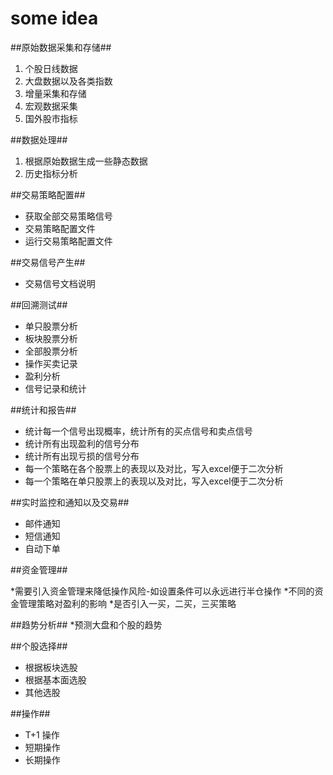 some idea
=========


##原始数据采集和存储##

1. 个股日线数据
2. 大盘数据以及各类指数
3. 增量采集和存储
4. 宏观数据采集
5. 国外股市指标

##数据处理##
1. 根据原始数据生成一些静态数据
2. 历史指标分析

##交易策略配置##

* 获取全部交易策略信号
* 交易策略配置文件
* 运行交易策略配置文件


##交易信号产生##

*  交易信号文档说明

##回溯测试##

* 单只股票分析
* 板块股票分析
* 全部股票分析
* 操作买卖记录
* 盈利分析
* 信号记录和统计


##统计和报告##
* 统计每一个信号出现概率，统计所有的买点信号和卖点信号
* 统计所有出现盈利的信号分布
* 统计所有出现亏损的信号分布
* 每一个策略在各个股票上的表现以及对比，写入excel便于二次分析
* 每一个策略在单只股票上的表现以及对比，写入excel便于二次分析


##实时监控和通知以及交易##

* 邮件通知
* 短信通知
* 自动下单

##资金管理##

*需要引入资金管理来降低操作风险-如设置条件可以永远进行半仓操作
*不同的资金管理策略对盈利的影响
*是否引入一买，二买，三买策略


##趋势分析##
*预测大盘和个股的趋势

##个股选择##
* 根据板块选股
* 根据基本面选股
* 其他选股

##操作##
* T+1 操作
* 短期操作
* 长期操作







